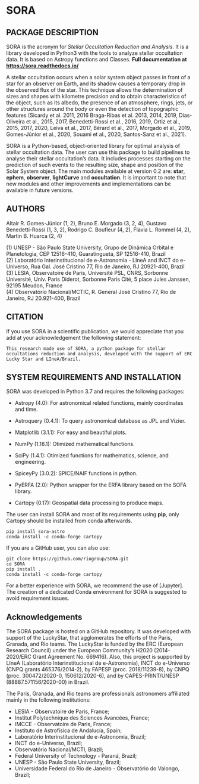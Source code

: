 SORA
====

PACKAGE DESCRIPTION
-------------------

SORA is the acronym for *Stellar Occultation Reduction and Analysis*.
It is a library developed in Python3 with the tools to analyze stellar
occultation data. It is based on Astropy functions and Classes.
**Full documentation at https://sora.readthedocs.io/**

A stellar occultation occurs when a solar system object passes in front
of a star for an observer on Earth, and its shadow causes a temporary
drop in the observed flux of the star. This technique allows the
determination of sizes and shapes with kilometre precision and to obtain
characteristics of the object, such as its albedo, the presence of an
atmosphere, rings, jets, or other structures around the body or even
the detection of topographic features (Sicardy et al. 2011, 2016
Braga-Ribas et al. 2013, 2014, 2019, Dias-Oliveira et al., 2015, 2017,
Benedetti-Rossi et al., 2016, 2019, Ortiz et al., 2015, 2017, 2020,
Leiva et al., 2017, Bérard et al., 2017, Morgado et al., 2019, Gomes-Júnior et al., 2020,
Souami et al., 2020, Santos-Sanz et al., 2021).

SORA is a Python-based, object-oriented library for optimal analysis of
stellar occultation data. The user can use this package to build pipelines
to analyse their stellar occultation’s data. It includes processes starting
on the prediction of such events to the resulting size, shape and position of
the Solar System object. The main modules available at version 0.2
are: **star**, **ephem**, **observer**, **lightCurve** and
**occultation**. It is important to note that new modules and other
improvements and implementations can be available in future versions.

AUTHORS
-------

Altair R. Gomes-Júnior (1, 2),
Bruno E. Morgado (3, 2, 4),
Gustavo Benedetti-Rossi (1, 3, 2),
Rodrigo C. Boufleur (4, 2),
Flavia L. Rommel (4, 2),
Martin B. Huarca (2, 4)

(1) UNESP - São Paulo State University, Grupo de Dinâmica Orbital e Planetologia, CEP 12516-410, Guaratinguetá, SP 12516-410, Brazil</br>
(2) Laboratório Interinstitucional de e-Astronomia - LIneA and INCT do e-Universo, Rua Gal. José Cristino 77, Rio de Janeiro, RJ 20921-400, Brazil</br>
(3) LESIA, Observatoire de Paris, Université PSL, CNRS, Sorbonne Université, Univ. Paris Diderot, Sorbonne Paris Cité, 5 place Jules Janssen, 92195 Meudon, France</br>
(4) Observatório Nacional/MCTIC, R. General José Cristino 77, Rio de Janeiro, RJ 20.921-400, Brazil</br>

CITATION
--------

If you use SORA in a scientific publication, we would appreciate that you add at your acknowledgement the following statement:

    This research made use of SORA, a python package for stellar occultations reduction and analysis, developed with the support of ERC Lucky Star and LIneA/Brazil.

SYSTEM REQUIREMENTS AND INSTALLATION
------------------------------------

SORA was developed in Python 3.7 and requires the following packages:

-  Astropy (4.0): For astronomical related functions, mainly coordinates and time.

-  Astroquery (0.4.1): To query astronomical database as JPL and Vizier.

-  Matplotlib (3.1.1): For easy and beautiful plots.

-  NumPy (1.18.1): Otimized mathematical functions.

-  SciPy (1.4.1): Otimized functions for mathematics, science, and engineering.

-  SpiceyPy (3.0.2): SPICE/NAIF functions in python.

-  PyERFA (2.0): Python wrapper for the ERFA library based on the SOFA library.

-  Cartopy (0.17): Geospatial data processing to produce maps.

The user can install SORA and most of its requirements using **pip**, only
Cartopy should be installed from conda afterwards.

```shell
pip install sora-astro
conda install -c conda-forge cartopy
```

If you are a GitHub user, you can also use:

```shell
git clone https://github.com/riogroup/SORA.git
cd SORA
pip install .
conda install -c conda-forge cartopy
```

For a better experience with SORA, we recommend the use of [Jupyter]. The creation of a dedicated Conda environment for SORA is suggested to avoid requirement issues.

Acknowledgements
----------------

The SORA package is hosted on a GitHub repository. It was developed with support
of the LuckyStar, that agglomerates the efforts of the Paris, Granada, and Rio
teams. The LuckyStar is funded by the ERC (European Research Council)
under the European Community’s H2020 (2014-2020/ERC Grant Agreement No. 669416). Also,
this project is supported by LIneA (Laboratório Interinstitucional de e-Astronomia),
INCT do e-Universo (CNPQ grants 465376/2014-2), by FAPESP (proc. 2018/11239-8), by CNPQ
(proc. 300472/2020-0, 150612/2020-6), and by CAPES-PRINT/UNESP (88887.571156/2020-00)
in Brazil.

The Paris, Granada, and Rio teams are professionals astronomers affiliated mainly in the following
institutions:

* LESIA - Observatoire de Paris, France;
* Institut Polytechnique des Sciences Avancées, France;
* IMCCE - Observatoire de Paris, France;
* Instituto de Astrofísica de Andalucía, Spain;
* Laboratório Interinstitucional de e-Astronomia, Brazil;
* INCT do e-Universo, Brazil;
* Observatório Nacional/MCTI, Brazil;
* Federal University of Technology - Paraná, Brazil;
* UNESP - São Paulo State University, Brazil;
* Universidade Federal do Rio de Janeiro - Observatório do Valongo, Brazil;